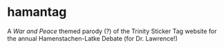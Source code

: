 # hamantag

A *War and Peace* themed parody (?) of the Trinity Sticker Tag website for the annual Hamenstachen-Latke Debate (for Dr. Lawrence!)
